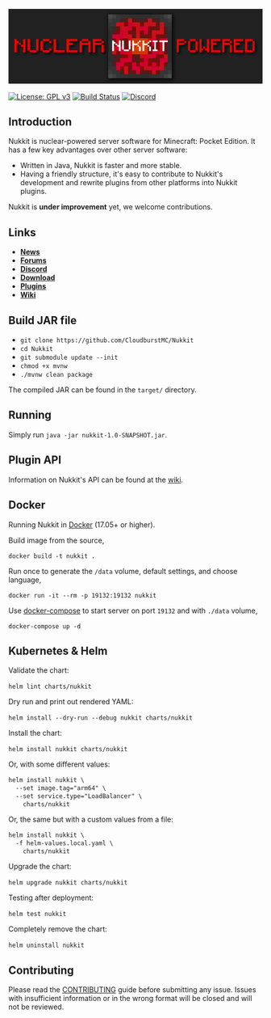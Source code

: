 ![nukkit](.github/images/banner.png)

[![License: GPL v3](https://img.shields.io/badge/License-GPL%20v3-blue.svg)](LICENSE)
[![Build Status](https://jenkins.daporkchop.net/job/2p2e/job/Nukkit/badge/icon)](https://jenkins.daporkchop.net/job/2p2e/job/Nukkit/)
[![Discord](https://img.shields.io/discord/393465748535640064.svg)](https://discord.gg/5PzMkyK)

Introduction
-------------

Nukkit is nuclear-powered server software for Minecraft: Pocket Edition.
It has a few key advantages over other server software:

* Written in Java, Nukkit is faster and more stable.
* Having a friendly structure, it's easy to contribute to Nukkit's development and rewrite plugins from other platforms into Nukkit plugins.

Nukkit is **under improvement** yet, we welcome contributions.

Links
--------------------

* __[News](https://nukkitx.com)__
* __[Forums](https://nukkitx.com/forums)__
* __[Discord](https://discord.gg/5PzMkyK)__
* __[Download](https://ci.nukkitx.com/job/NukkitX/job/Nukkit/job/master)__
* __[Plugins](https://nukkitx.com/resources/categories/nukkit-plugins.1)__
* __[Wiki](https://nukkitx.com/wiki/nukkit)__

Build JAR file
-------------
- `git clone https://github.com/CloudburstMC/Nukkit`
- `cd Nukkit`
- `git submodule update --init`
- `chmod +x mvnw`
- `./mvnw clean package`

The compiled JAR can be found in the `target/` directory.

Running
-------------
Simply run `java -jar nukkit-1.0-SNAPSHOT.jar`.

Plugin API
-------------
Information on Nukkit's API can be found at the [wiki](https://nukkitx.com/wiki/nukkit/).

Docker
-------------

Running Nukkit in [Docker](https://www.docker.com/) (17.05+ or higher).

Build image from the source,

```
docker build -t nukkit .
```

Run once to generate the `/data` volume, default settings, and choose language,

```
docker run -it --rm -p 19132:19132 nukkit
```

Use [docker-compose](https://docs.docker.com/compose/overview/) to start server on port `19132` and with `./data` volume,

```
docker-compose up -d
```

Kubernetes & Helm
-------------

Validate the chart:

`helm lint charts/nukkit`

Dry run and print out rendered YAML:

`helm install --dry-run --debug nukkit charts/nukkit`

Install the chart:

`helm install nukkit charts/nukkit`

Or, with some different values:

```
helm install nukkit \
  --set image.tag="arm64" \
  --set service.type="LoadBalancer" \
    charts/nukkit
```

Or, the same but with a custom values from a file:

```
helm install nukkit \
  -f helm-values.local.yaml \
    charts/nukkit
```

Upgrade the chart:

`helm upgrade nukkit charts/nukkit`

Testing after deployment:

`helm test nukkit`

Completely remove the chart:

`helm uninstall nukkit`


Contributing
------------
Please read the [CONTRIBUTING](.github/CONTRIBUTING.md) guide before submitting any issue. Issues with insufficient information or in the wrong format will be closed and will not be reviewed.
